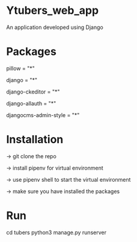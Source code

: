# Ytubers_web_app
An application developed using Django

# Packages
pillow = "*"

django = "*"

django-ckeditor = "*"

django-allauth = "*"

djangocms-admin-style = "*"

# Installation
-> git clone the repo

-> install pipenv for virtual environment

-> use pipenv shell to start the virtual environment

-> make sure you have installed the packages

# Run
cd tubers
python3 manage.py runserver
